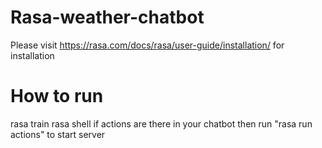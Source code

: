 # Rasa-weather-chatbot
Please visit https://rasa.com/docs/rasa/user-guide/installation/ for installation

# How to run 
rasa train 
rasa shell
if actions are there in your chatbot then run "rasa run actions" to start server

